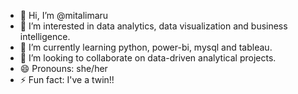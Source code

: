 - 👋 Hi, I’m @mitalimaru
- 👀 I’m interested in data analytics, data visualization and business intelligence.
- 🌱 I’m currently learning python, power-bi, mysql and tableau.
- 💞️ I’m looking to collaborate on data-driven analytical projects.
- 😄 Pronouns: she/her
- ⚡ Fun fact: I've a twin!!

<!---
mitalimaru/mitalimaru is a ✨ special ✨ repository because its `README.md` (this file) appears on your GitHub profile.
You can click the Preview link to take a look at your changes.
--->

